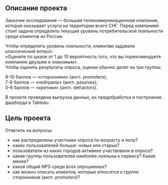 ## Описание проекта

Заказчик исследования — большая телекоммуникационная компания, которая оказывает услуги на территории всего СНГ.
Перед компанией стоит задача определить текущий уровень потребительской лояльности среди клиентов из России.

Чтобы определить уровень лояльности, клиентам задавали классический вопрос: <br/>
«Оцените по шкале от 1 до 10 вероятность того, что вы порекомендуете компанию друзьям и знакомым».   
Чтобы оценить результаты опроса, оценки обычно делят на три группы:  

9-10 баллов — «cторонники» (англ. promoters);  
7-8 баллов — «нейтралы» (англ. passives);  
0-6 баллов — «критики» (англ. detractors).  

В проекте проведена выгрузка данных, их предобработка и построение дашборда в Tableau.

## Цель проекта

Ответить на вопросы:
- как распределены участники опроса по возрасту и полу?
- каких пользователей больше: новых или старых?
- пользователи из каких городов активнее участвовали в опросе?
- какие группы пользователей наиболее лояльны к сервису? Какие менее?
- какой общий NPS среди всех опрошенных?
- как можно описать клиентов, которые относятся к группе cторонников (англ. promoters)?

